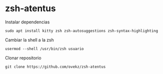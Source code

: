 # zsh-atentus
Instalar dependencias
```
sudo apt install kitty zsh zsh-autosuggestions zsh-syntax-highlighting
```
Cambiar la shell a la zsh
```
usermod --shell /usr/bin/zsh usuario
```
Clonar repositorio
```
git clone https://github.com/ovekz/zsh-atentus
```

